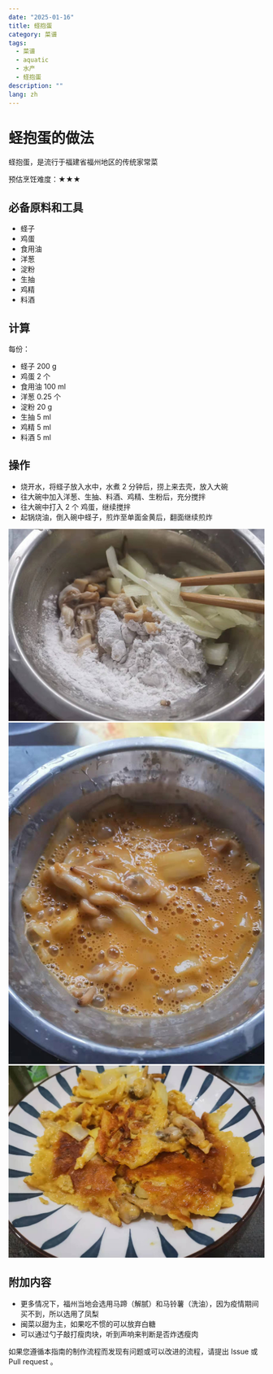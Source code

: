 ```yaml
---
date: "2025-01-16"
title: 蛏抱蛋
category: 菜谱
tags:
  - 菜谱
  - aquatic
  - 水产
  - 蛏抱蛋
description: ""
lang: zh
---
```


# 蛏抱蛋的做法

蛏抱蛋，是流行于福建省福州地区的传统家常菜

预估烹饪难度：★★★

## 必备原料和工具

* 蛏子
* 鸡蛋
* 食用油
* 洋葱
* 淀粉
* 生抽
* 鸡精
* 料酒

## 计算

每份：

* 蛏子 200 g
* 鸡蛋 2 个
* 食用油 100 ml
* 洋葱 0.25 个
* 淀粉 20 g
* 生抽 5 ml
* 鸡精 5 ml
* 料酒 5 ml

## 操作

* 烧开水，将蛏子放入水中，水煮 2 分钟后，捞上来去壳，放入大碗
* 往大碗中加入洋葱、生抽、料酒、鸡精、生粉后，充分搅拌
* 往大碗中打入 2 个 鸡蛋，继续搅拌
* 起锅烧油，倒入碗中蛏子，煎炸至单面金黄后，翻面继续煎炸

![示例菜成品](./1.jpeg)
![示例菜成品](./2.jpeg)
![示例菜成品](./3.jpeg)

## 附加内容

* 更多情况下，福州当地会选用马蹄（解腻）和马铃薯（洗油），因为疫情期间买不到，所以选用了凤梨
* 闽菜以甜为主，如果吃不惯的可以放弃白糖
* 可以通过勺子敲打瘦肉块，听到声响来判断是否炸透瘦肉

如果您遵循本指南的制作流程而发现有问题或可以改进的流程，请提出 Issue 或 Pull request 。
